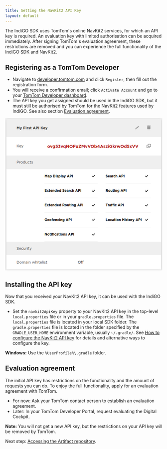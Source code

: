 ```yaml
---
title: Getting the NavKit2 API Key
layout: default
---
```


The IndiGO SDK uses TomTom's online NavKit2 services, for which an API key is required. An
evaluation key with limited authorisation can be acquired immediately. After signing TomTom's
evaluation agreement, these restrictions are removed and you can experience the full functionality
of the IndiGO SDK and NavKit2.

## Registering as a TomTom Developer

- Navigate to [developer.tomtom.com](https://developer.tomtom.com/) and click `Register`, then fill
  out the registration form.
- You will receive a confirmation email; click `Activate Account` and go to your
  [TomTom Developer dashboard](https://developer.tomtom.com/user/me/apps).
- The API key you get assigned should be used in the IndiGO SDK, but it must still be authorised by
  TomTom for the NavKit2 features used by IndiGO. See also section
  [Evaluation agreement](#evaluation-agreement).

![API key](images/tomtom_my_first_api_key.png "My First API key")

## Installing the API key

Now that you received your NavKit2 API key, it can be used with the IndiGO SDK.

- Set the `navkit2ApiKey` property to your NavKit2 API key in the top-level `local.properties` file
  or in your `gradle.properties` file. The `local.properties` file is located in your local SDK
  folder. The `gradle.properties` file is located in the folder specified by the `GRADLE_USER_HOME`
  environment variable, usually `~/.gradle/`. See
  [How to configure the NavKit2 API key](/indigo/documentation/tutorials-and-examples/setup/configure-the-navkit2-api-key)
  for details and alternative ways to configure the key.

__Windows:__ Use the `%UserProfile%\.gradle` folder.

## Evaluation agreement

The initial API key has restrictions on the functionality and the amount of requests you can do.
To enjoy the full functionality, apply for an evaluation agreement with TomTom.

- For now: Ask your TomTom contact person to establish an evaluation agreement.
- Later: In your TomTom Developer Portal, request evaluating the Digital Cockpit.

__Note:__ You will not get a new API key, but the restrictions on your API key will be removed by
TomTom.

Next step: [Accessing the Artifact repository](/indigo/documentation/getting-started/accessing-the-artifact-repository).
